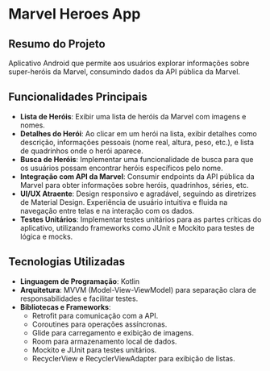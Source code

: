 # Marvel Heroes App

## Resumo do Projeto

Aplicativo Android que permite aos usuários explorar informações sobre super-heróis da Marvel, consumindo dados da API pública da Marvel.

## Funcionalidades Principais

- **Lista de Heróis**: Exibir uma lista de heróis da Marvel com imagens e nomes.
- **Detalhes do Herói**: Ao clicar em um herói na lista, exibir detalhes como descrição, informações pessoais (nome real, altura, peso, etc.), e lista de quadrinhos onde o herói aparece.
- **Busca de Heróis**: Implementar uma funcionalidade de busca para que os usuários possam encontrar heróis específicos pelo nome.
- **Integração com API da Marvel**: Consumir endpoints da API pública da Marvel para obter informações sobre heróis, quadrinhos, séries, etc. 
- **UI/UX Atraente**: Design responsivo e agradável, seguindo as diretrizes de Material Design. Experiência de usuário intuitiva e fluida na navegação entre telas e na interação com os dados.
- **Testes Unitários**: Implementar testes unitários para as partes críticas do aplicativo, utilizando frameworks como JUnit e Mockito para testes de lógica e mocks.

## Tecnologias Utilizadas

- **Linguagem de Programação**: Kotlin
- **Arquitetura**: MVVM (Model-View-ViewModel) para separação clara de responsabilidades e facilitar testes.
- **Bibliotecas e Frameworks**:
  - Retrofit para comunicação com a API.
  - Coroutines para operações assíncronas.
  - Glide para carregamento e exibição de imagens.
  - Room para armazenamento local de dados.
  - Mockito e JUnit para testes unitários.
  - RecyclerView e RecyclerViewAdapter para exibição de listas.


